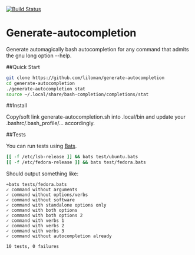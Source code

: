 [![Build Status](https://travis-ci.org/liloman/generate-autocompletion.svg?branch=master)](https://travis-ci.org/liloman/generate-autocompletion)

Generate-autocompletion
=======================

Generate automagically bash autocompletion for any command that admits the gnu long option --help.

##Quick Start
```bash
git clone https://github.com/liloman/generate-autocompletion
cd generate-autocompletion
./generate-autocompletion stat
source ~/.local/share/bash-completion/completions/stat
```

##Install

Copy/soft link generate-autocompletion.sh into .local/bin and update your .bashrc/.bash_profile/... accordingly.


##Tests

You can run tests using [Bats](https://github.com/sstephenson/bats).

```bash
[[ -f /etc/lsb-release ]] && bats test/ubuntu.bats
[[ -f /etc/fedora-release ]] && bats test/fedora.bats
```
Should output something like:

```
➬bats tests/fedora.bats
✓ command without arguments
✓ command without options/verbs
✓ command without software
✓ command with standalone options only
✓ command with both options 
✓ command with both options 2
✓ command with verbs 1
✓ command with verbs 2
✓ command with verbs 3
✓ command without autocompletion already

10 tests, 0 failures
```


